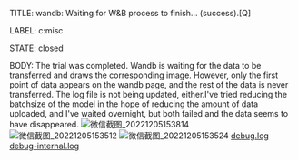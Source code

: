 TITLE:
wandb: Waiting for W&B process to finish... (success).[Q]

LABEL:
c:misc

STATE:
closed

BODY:
The trial was completed. Wandb is waiting for the data to be transferred and draws the corresponding image. However, only the first point of data appears on the wandb page, and the rest of the data is never transferred. The log file is not being updated, either.I've tried reducing the batchsize of the model in the hope of reducing the amount of data uploaded, and I've waited overnight, but both failed and the data seems to have disappeared.
![微信截图_20221205153814](https://user-images.githubusercontent.com/93578697/205580232-293deeae-076a-4a31-8505-7bbe0ada5c48.png)
![微信截图_20221205153512](https://user-images.githubusercontent.com/93578697/205579763-bf7a2255-ab13-4edc-885a-caca03882893.png)
![微信截图_20221205153524](https://user-images.githubusercontent.com/93578697/205579817-91e91265-b565-4922-a730-87a5d9a27e80.png)
[debug.log](https://github.com/wandb/wandb/files/10151676/debug.log)
[debug-internal.log](https://github.com/wandb/wandb/files/10151677/debug-internal.log)



